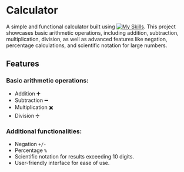# Calculator 

A simple and functional calculator built using [![My Skills](https://skillicons.dev/icons?i=js,html,css)](https://skillicons.dev). This project showcases basic arithmetic operations, including addition, subtraction, multiplication, division, as well as advanced features like negation, percentage calculations, and scientific notation for large numbers.

## Features

### Basic arithmetic operations:
  - Addition :heavy_plus_sign:
  - Subtraction :heavy_minus_sign:
  - Multiplication :heavy_multiplication_x:
  - Division :heavy_division_sign:
### Additional functionalities:
  - Negation `+/-`
  - Percentage `%`
  - Scientific notation for results exceeding 10 digits.
  - User-friendly interface for ease of use.
